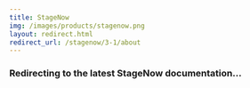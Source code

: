 ```yaml
---
title: StageNow
img: /images/products/stagenow.png
layout: redirect.html
redirect_url: /stagenow/3-1/about
---
```


### Redirecting to the latest StageNow documentation...
